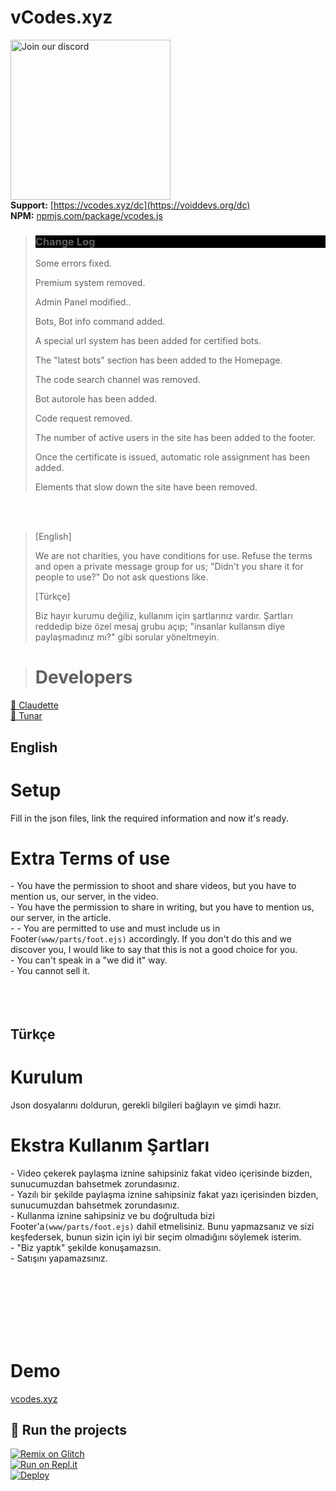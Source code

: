 # vCodes.xyz
<a href="https://vcodes.xyz/dc" target="_blank"><img src="https://img.devsforum.net/tr/img/h1Z2X3.png" alt="Join our discord" width="256"></a><br>
**Support:** [https://vcodes.xyz/dc](https://voiddevs.org/dc) <br>
**NPM:** [npmjs.com/package/vcodes.js](https://www.npmjs.com/package/vcodes.js)<br>

  > <h3 style="background-color: #000;">Change Log</h3>
  > <p class="subtitle"> Some errors fixed.</p>
  > <p class="subtitle"> Premium system removed.</p>
  > <p class="subtitle"> Admin Panel modified..</p>
  > <p class="subtitle"> Bots, Bot info command added.</p>
  > <p class="subtitle"> A special url system has been added for certified bots.</p>
  > <p class="subtitle"> The "latest bots" section has been added to the Homepage.</p>
  > <p class="subtitle"> The code search channel was removed.</p>
  > <p class="subtitle"> Bot autorole has been added.</p>
  > <p class="subtitle"> Code request removed.</p>
  > <p class="subtitle"> The number of active users in the site has been added to the footer.</p>
  > <p class="subtitle"> Once the certificate is issued, automatic role assignment has been added.</p>
  > <p class="subtitle"> Elements that slow down the site have been removed.</p>
 <br><br>
 
  > [English] <p class="subtitle"> We are not charities, you have conditions for use. Refuse the terms and open a private message group for us; "Didn't you share it for people to use?" Do not ask questions like.</p>
  > [Türkçe] <p class="subtitle"> Biz hayır kurumu değiliz, kullanım için şartlarınız vardır. Şartları reddedip bize özel mesaj grubu açıp; "insanlar kullansın diye paylaşmadınız mı?" gibi sorular yöneltmeyin.</p>
  
  
> # Developers
<a href="https://github.com/iClaudette">👤 Claudette</a><br>
<a href="https://github.com/tunarjs">👤 Tunar</a>


## English
# Setup
<a>Fill in the json files, link the required information and now it's ready.</a>
# Extra Terms of use
<a>- You have the permission to shoot and share videos, but you have to mention us, our server, in the video.</a><br>
<a>- You have the permission to share in writing, but you have to mention us, our server, in the article.</a><br>
<a>- - You are permitted to use and must include us in Footer`(www/parts/foot.ejs)` accordingly. If you don't do this and we discover you, I would like to say that this is not a good choice for you.</a><br>
<a>- You can't speak in a "we did it" way.</a><br>
<a>- You cannot sell it.</a>
<br><br><br><br>
## Türkçe
# Kurulum
<a>Json dosyalarını doldurun, gerekli bilgileri bağlayın ve şimdi hazır.</a>
# Ekstra Kullanım Şartları
<a>- Video çekerek paylaşma iznine sahipsiniz fakat video içerisinde bizden, sunucumuzdan bahsetmek zorundasınız.</a><br>
<a>- Yazılı bir şekilde paylaşma iznine sahipsiniz fakat yazı içerisinden bizden, sunucumuzdan bahsetmek zorundasınız.</a><br>
<a>- Kullanma iznine sahipsiniz ve bu doğrultuda bizi Footer'a`(www/parts/foot.ejs)` dahil etmelisiniz. Bunu yapmazsanız ve sizi keşfedersek, bunun sizin için iyi bir seçim olmadığını söylemek isterim.</a><br>
<a>- "Biz yaptık" şekilde konuşamazsın.</a><br>
<a>- Satışını yapamazsınız.</a>

<br><br><br><br><br><br>
# Demo
<a href="https://vcodes.xyz">vcodes.xyz</a>

## 💨 Run the projects
[![Remix on Glitch](https://cdn.glitch.com/2703baf2-b643-4da7-ab91-7ee2a2d00b5b%2Fremix-button.svg)](https://glitch.com/edit/#!/import/github/vcodes-xyz/bot-list)<br>
[![Run on Repl.it](https://repl.it/badge/github/vcodes-xyz/bot-list)](https://repl.it/github/vcodes-xyz/bot-list)<br>
[![Deploy](https://www.herokucdn.com/deploy/button.svg)](https://heroku.com/deploy?template=https://github.com/vcodes-xyz/bot-list)
